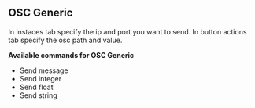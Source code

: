 ## OSC Generic
In instaces tab specify the ip and port you want to send. In button actions tab specify the osc path and value.

**Available commands for OSC Generic**

* Send message
* Send integer
* Send float
* Send string
